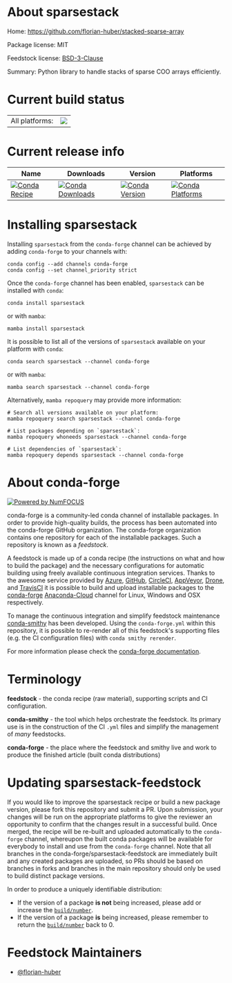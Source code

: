 About sparsestack
=================

Home: https://github.com/florian-huber/stacked-sparse-array

Package license: MIT

Feedstock license: [BSD-3-Clause](https://github.com/conda-forge/sparsestack-feedstock/blob/main/LICENSE.txt)

Summary: Python library to handle stacks of sparse COO arrays efficiently.

Current build status
====================


<table><tr><td>All platforms:</td>
    <td>
      <a href="https://dev.azure.com/conda-forge/feedstock-builds/_build/latest?definitionId=17626&branchName=main">
        <img src="https://dev.azure.com/conda-forge/feedstock-builds/_apis/build/status/sparsestack-feedstock?branchName=main">
      </a>
    </td>
  </tr>
</table>

Current release info
====================

| Name | Downloads | Version | Platforms |
| --- | --- | --- | --- |
| [![Conda Recipe](https://img.shields.io/badge/recipe-sparsestack-green.svg)](https://anaconda.org/conda-forge/sparsestack) | [![Conda Downloads](https://img.shields.io/conda/dn/conda-forge/sparsestack.svg)](https://anaconda.org/conda-forge/sparsestack) | [![Conda Version](https://img.shields.io/conda/vn/conda-forge/sparsestack.svg)](https://anaconda.org/conda-forge/sparsestack) | [![Conda Platforms](https://img.shields.io/conda/pn/conda-forge/sparsestack.svg)](https://anaconda.org/conda-forge/sparsestack) |

Installing sparsestack
======================

Installing `sparsestack` from the `conda-forge` channel can be achieved by adding `conda-forge` to your channels with:

```
conda config --add channels conda-forge
conda config --set channel_priority strict
```

Once the `conda-forge` channel has been enabled, `sparsestack` can be installed with `conda`:

```
conda install sparsestack
```

or with `mamba`:

```
mamba install sparsestack
```

It is possible to list all of the versions of `sparsestack` available on your platform with `conda`:

```
conda search sparsestack --channel conda-forge
```

or with `mamba`:

```
mamba search sparsestack --channel conda-forge
```

Alternatively, `mamba repoquery` may provide more information:

```
# Search all versions available on your platform:
mamba repoquery search sparsestack --channel conda-forge

# List packages depending on `sparsestack`:
mamba repoquery whoneeds sparsestack --channel conda-forge

# List dependencies of `sparsestack`:
mamba repoquery depends sparsestack --channel conda-forge
```


About conda-forge
=================

[![Powered by
NumFOCUS](https://img.shields.io/badge/powered%20by-NumFOCUS-orange.svg?style=flat&colorA=E1523D&colorB=007D8A)](https://numfocus.org)

conda-forge is a community-led conda channel of installable packages.
In order to provide high-quality builds, the process has been automated into the
conda-forge GitHub organization. The conda-forge organization contains one repository
for each of the installable packages. Such a repository is known as a *feedstock*.

A feedstock is made up of a conda recipe (the instructions on what and how to build
the package) and the necessary configurations for automatic building using freely
available continuous integration services. Thanks to the awesome service provided by
[Azure](https://azure.microsoft.com/en-us/services/devops/), [GitHub](https://github.com/),
[CircleCI](https://circleci.com/), [AppVeyor](https://www.appveyor.com/),
[Drone](https://cloud.drone.io/welcome), and [TravisCI](https://travis-ci.com/)
it is possible to build and upload installable packages to the
[conda-forge](https://anaconda.org/conda-forge) [Anaconda-Cloud](https://anaconda.org/)
channel for Linux, Windows and OSX respectively.

To manage the continuous integration and simplify feedstock maintenance
[conda-smithy](https://github.com/conda-forge/conda-smithy) has been developed.
Using the ``conda-forge.yml`` within this repository, it is possible to re-render all of
this feedstock's supporting files (e.g. the CI configuration files) with ``conda smithy rerender``.

For more information please check the [conda-forge documentation](https://conda-forge.org/docs/).

Terminology
===========

**feedstock** - the conda recipe (raw material), supporting scripts and CI configuration.

**conda-smithy** - the tool which helps orchestrate the feedstock.
                   Its primary use is in the construction of the CI ``.yml`` files
                   and simplify the management of *many* feedstocks.

**conda-forge** - the place where the feedstock and smithy live and work to
                  produce the finished article (built conda distributions)


Updating sparsestack-feedstock
==============================

If you would like to improve the sparsestack recipe or build a new
package version, please fork this repository and submit a PR. Upon submission,
your changes will be run on the appropriate platforms to give the reviewer an
opportunity to confirm that the changes result in a successful build. Once
merged, the recipe will be re-built and uploaded automatically to the
`conda-forge` channel, whereupon the built conda packages will be available for
everybody to install and use from the `conda-forge` channel.
Note that all branches in the conda-forge/sparsestack-feedstock are
immediately built and any created packages are uploaded, so PRs should be based
on branches in forks and branches in the main repository should only be used to
build distinct package versions.

In order to produce a uniquely identifiable distribution:
 * If the version of a package **is not** being increased, please add or increase
   the [``build/number``](https://docs.conda.io/projects/conda-build/en/latest/resources/define-metadata.html#build-number-and-string).
 * If the version of a package **is** being increased, please remember to return
   the [``build/number``](https://docs.conda.io/projects/conda-build/en/latest/resources/define-metadata.html#build-number-and-string)
   back to 0.

Feedstock Maintainers
=====================

* [@florian-huber](https://github.com/florian-huber/)

